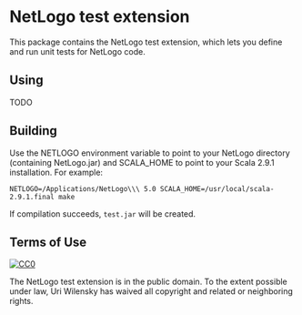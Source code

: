 # NetLogo test extension

This package contains the NetLogo test extension, which lets you define and run unit tests for NetLogo code.

## Using

TODO

## Building

Use the NETLOGO environment variable to point to your NetLogo directory (containing NetLogo.jar) and SCALA_HOME to point to your Scala 2.9.1 installation.  For example:

    NETLOGO=/Applications/NetLogo\\\ 5.0 SCALA_HOME=/usr/local/scala-2.9.1.final make

If compilation succeeds, `test.jar` will be created.

## Terms of Use

[![CC0](http://i.creativecommons.org/p/zero/1.0/88x31.png)](http://creativecommons.org/publicdomain/zero/1.0/)

The NetLogo test extension is in the public domain.  To the extent possible under law, Uri Wilensky has waived all copyright and related or neighboring rights.
